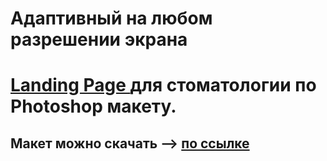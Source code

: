#  Адаптивный на любом разрешении экрана
# [Landing Page ](https://lidasharova.github.io/Landing-Page---Clinic/) для стоматологии по Photoshop макету.





## Макет можно скачать -->  [по ссылке](https://itlogia.ru/link/LIbbH )
